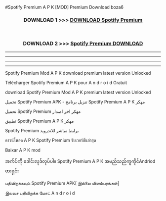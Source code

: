 #Spotify Premium  A P K [MOD] Premium Download boza6



<div align="center">

<h3>DOWNLOAD 1 >>> <a href="https://teeasianyam.web.app?sq=Spotify Premium ">DOWNLOAD Spotify Premium  </a></h3><br>

<h3>DOWNLOAD 2 >>> <a href="https://teeasianyam.web.app?sq=Spotify Premium  ">Spotify Premium   DOWNLOAD </a></h3>

</div>


----------------------------------------------------------

----------------------------------------------------------

----------------------------------------------------------

----------------------------------------------------------


Spotify Premium   Mod A P K download premium latest version Unlocked

Télécharger Spotify Premium   A P K pour A n d r o i d Gratuit

download Spotify Premium   Mod A P K premium latest version Unlocked

تحميل Spotify Premium   APK - تنزيل برنامج Spotify Premium   A P K مهكر

تحميل Spotify Premium   مهكر اخر اصدار

تطبيق Spotify Premium   A P K مهكر

Spotify Premium   برابط مباشر للاندرويد

ดาวน์โหลด A P K Spotify Premium   รับเวอร์ชันล่าสุด

Baixar A P K mod

အက်ပ်ကို ဒေါင်းလုဒ်လုပ်ပါ။ Spotify Premium   A P K အမည်သည်ကူကိုင်Andriod ဗားရှင်း

பதிவிறக்கவும் Spotify Premium   APK[ இல்லை விளம்பரங்கள்] 
 
இலவச பதிவிறக்க மோட் A n d r o i d



